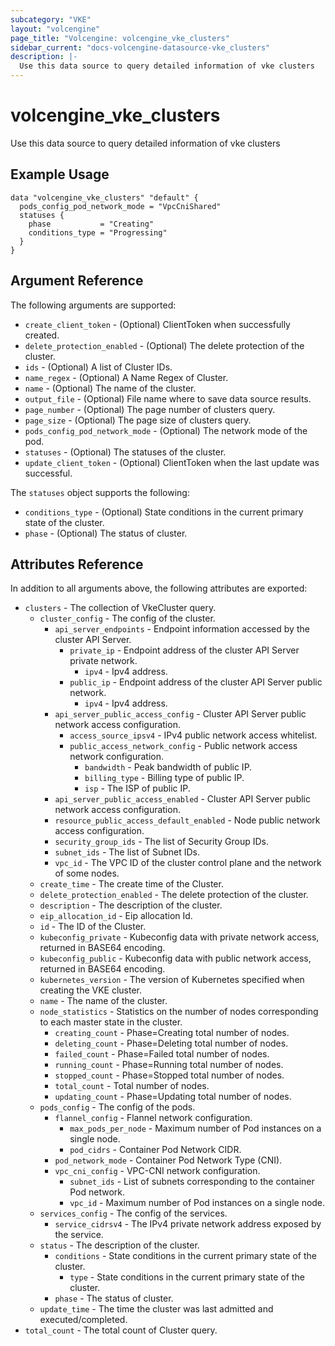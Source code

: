 ```yaml
---
subcategory: "VKE"
layout: "volcengine"
page_title: "Volcengine: volcengine_vke_clusters"
sidebar_current: "docs-volcengine-datasource-vke_clusters"
description: |-
  Use this data source to query detailed information of vke clusters
---
```

# volcengine_vke_clusters
Use this data source to query detailed information of vke clusters
## Example Usage
```hcl
data "volcengine_vke_clusters" "default" {
  pods_config_pod_network_mode = "VpcCniShared"
  statuses {
    phase           = "Creating"
    conditions_type = "Progressing"
  }
}
```
## Argument Reference
The following arguments are supported:
* `create_client_token` - (Optional) ClientToken when successfully created.
* `delete_protection_enabled` - (Optional) The delete protection of the cluster.
* `ids` - (Optional) A list of Cluster IDs.
* `name_regex` - (Optional) A Name Regex of Cluster.
* `name` - (Optional) The name of the cluster.
* `output_file` - (Optional) File name where to save data source results.
* `page_number` - (Optional) The page number of clusters query.
* `page_size` - (Optional) The page size of clusters query.
* `pods_config_pod_network_mode` - (Optional) The network mode of the pod.
* `statuses` - (Optional) The statuses of the cluster.
* `update_client_token` - (Optional) ClientToken when the last update was successful.

The `statuses` object supports the following:

* `conditions_type` - (Optional) State conditions in the current primary state of the cluster.
* `phase` - (Optional) The status of cluster.

## Attributes Reference
In addition to all arguments above, the following attributes are exported:
* `clusters` - The collection of VkeCluster query.
  * `cluster_config` - The config of the cluster.
    * `api_server_endpoints` - Endpoint information accessed by the cluster API Server.
      * `private_ip` - Endpoint address of the cluster API Server private network.
        * `ipv4` - Ipv4 address.
      * `public_ip` - Endpoint address of the cluster API Server public network.
        * `ipv4` - Ipv4 address.
    * `api_server_public_access_config` - Cluster API Server public network access configuration.
      * `access_source_ipsv4` - IPv4 public network access whitelist.
      * `public_access_network_config` - Public network access network configuration.
        * `bandwidth` - Peak bandwidth of public IP.
        * `billing_type` - Billing type of public IP.
        * `isp` - The ISP of public IP.
    * `api_server_public_access_enabled` - Cluster API Server public network access configuration.
    * `resource_public_access_default_enabled` - Node public network access configuration.
    * `security_group_ids` - The list of Security Group IDs.
    * `subnet_ids` - The list of Subnet IDs.
    * `vpc_id` - The VPC ID of the cluster control plane and the network of some nodes.
  * `create_time` - The create time of the Cluster.
  * `delete_protection_enabled` - The delete protection of the cluster.
  * `description` - The description of the cluster.
  * `eip_allocation_id` - Eip allocation Id.
  * `id` - The ID of the Cluster.
  * `kubeconfig_private` - Kubeconfig data with private network access, returned in BASE64 encoding.
  * `kubeconfig_public` - Kubeconfig data with public network access, returned in BASE64 encoding.
  * `kubernetes_version` - The version of Kubernetes specified when creating the VKE cluster.
  * `name` - The name of the cluster.
  * `node_statistics` - Statistics on the number of nodes corresponding to each master state in the cluster.
    * `creating_count` - Phase=Creating total number of nodes.
    * `deleting_count` - Phase=Deleting total number of nodes.
    * `failed_count` - Phase=Failed total number of nodes.
    * `running_count` - Phase=Running total number of nodes.
    * `stopped_count` - Phase=Stopped total number of nodes.
    * `total_count` - Total number of nodes.
    * `updating_count` - Phase=Updating total number of nodes.
  * `pods_config` - The config of the pods.
    * `flannel_config` - Flannel network configuration.
      * `max_pods_per_node` - Maximum number of Pod instances on a single node.
      * `pod_cidrs` - Container Pod Network CIDR.
    * `pod_network_mode` - Container Pod Network Type (CNI).
    * `vpc_cni_config` - VPC-CNI network configuration.
      * `subnet_ids` - List of subnets corresponding to the container Pod network.
      * `vpc_id` - Maximum number of Pod instances on a single node.
  * `services_config` - The config of the services.
    * `service_cidrsv4` - The IPv4 private network address exposed by the service.
  * `status` - The description of the cluster.
    * `conditions` - State conditions in the current primary state of the cluster.
      * `type` - State conditions in the current primary state of the cluster.
    * `phase` - The status of cluster.
  * `update_time` - The time the cluster was last admitted and executed/completed.
* `total_count` - The total count of Cluster query.


